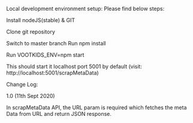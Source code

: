 Local development environment setup:
Please find below steps:

Install nodeJS(stable) & GIT

Clone git repository

Switch to master branch
Run npm install

Run VOOTKIDS_ENV=npm start


This should start it localhost port 5001 by default (visit: http://localhost:5001/scrapMetaData)


Change Log:

1.0 (11th Sept 2020)

In scrapMetaData API, the URL param is required which fetches the meta Data from URL and return JSON response.
